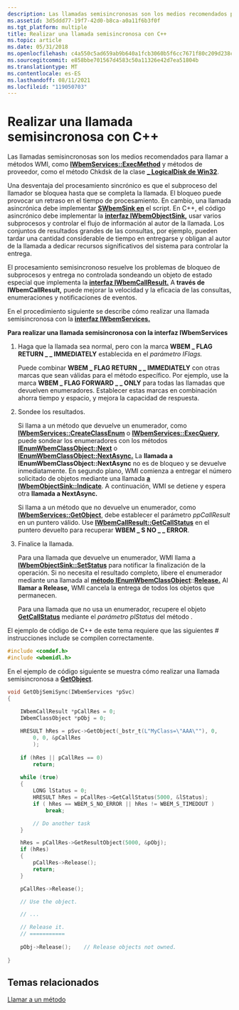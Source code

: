 ```yaml
---
description: Las llamadas semisincronosas son los medios recomendados para llamar a métodos WMI, como IWbemServices::ExecMethod y métodos de proveedor, como el método Chkdsk de la clase \_ LogicalDisk win32.
ms.assetid: 3d5ddd77-19f7-42d0-b8ca-a0a11f6b3f0f
ms.tgt_platform: multiple
title: Realizar una llamada semisincronosa con C++
ms.topic: article
ms.date: 05/31/2018
ms.openlocfilehash: c4a550c5ad659ab9b640a1fcb3060b5f6cc7671f80c209d238cd859ad0ef6f49
ms.sourcegitcommit: e858bbe701567d4583c50a11326e42d7ea51804b
ms.translationtype: MT
ms.contentlocale: es-ES
ms.lasthandoff: 08/11/2021
ms.locfileid: "119050703"
---
```

# <a name="making-a-semisynchronous-call-with-c"></a>Realizar una llamada semisincronosa con C++

Las llamadas semisincronosas son los medios recomendados para llamar a métodos WMI, como [**IWbemServices::ExecMethod**](/windows/desktop/api/WbemCli/nf-wbemcli-iwbemservices-execmethod) y métodos de proveedor, como el método Chkdsk de la clase [**\_ LogicalDisk de Win32**](/windows/desktop/CIMWin32Prov/chkdsk-method-in-class-win32-logicaldisk).

Una desventaja del procesamiento sincrónico es que el subproceso del llamador se bloquea hasta que se completa la llamada. El bloqueo puede provocar un retraso en el tiempo de procesamiento. En cambio, una llamada asincrónica debe implementar [**SWbemSink en**](swbemsink.md) el script. En C++, el código asincrónico debe implementar la [**interfaz IWbemObjectSink,**](iwbemobjectsink.md) usar varios subprocesos y controlar el flujo de información al autor de la llamada. Los conjuntos de resultados grandes de las consultas, por ejemplo, pueden tardar una cantidad considerable de tiempo en entregarse y obligan al autor de la llamada a dedicar recursos significativos del sistema para controlar la entrega.

El procesamiento semisincronoso resuelve los problemas de bloqueo de subprocesos y entrega no controlada sondeando un objeto de estado especial que implementa la [**interfaz IWbemCallResult.**](/windows/desktop/api/Wbemcli/nn-wbemcli-iwbemcallresult) A **través de IWbemCallResult,** puede mejorar la velocidad y la eficacia de las consultas, enumeraciones y notificaciones de eventos.

En el procedimiento siguiente se describe cómo realizar una llamada semisincronosa con la [**interfaz IWbemServices.**](/windows/desktop/api/WbemCli/nn-wbemcli-iwbemservices)

**Para realizar una llamada semisincronosa con la interfaz IWbemServices**

1.  Haga que la llamada sea normal, pero con la marca **WBEM \_ FLAG RETURN \_ \_ IMMEDIATELY** establecida en el *parámetro IFlags.*

    Puede combinar **WBEM \_ FLAG RETURN \_ \_ IMMEDIATELY** con otras marcas que sean válidas para el método específico. Por ejemplo, use la marca **WBEM \_ FLAG FORWARD \_ \_ ONLY** para todas las llamadas que devuelven enumeradores. Establecer estas marcas en combinación ahorra tiempo y espacio, y mejora la capacidad de respuesta.

2.  Sondee los resultados.

    Si llama a un método que devuelve un enumerador, como [**IWbemServices::CreateClassEnum**](/windows/desktop/api/WbemCli/nf-wbemcli-iwbemservices-createclassenum) o [**IWbemServices::ExecQuery**](/windows/desktop/api/WbemCli/nf-wbemcli-iwbemservices-execquery), puede sondear los enumeradores con los métodos [**IEnumWbemClassObject::Next**](/windows/desktop/api/Wbemcli/nf-wbemcli-ienumwbemclassobject-next) o [**IEnumWbemClassObject::NextAsync.**](/windows/desktop/api/Wbemcli/nf-wbemcli-ienumwbemclassobject-nextasync) La **llamada a IEnumWbemClassObject::NextAsync** no es de bloqueo y se devuelve inmediatamente. En segundo plano, WMI comienza a entregar el número solicitado de objetos mediante una llamada [**a IWbemObjectSink::Indicate**](/windows/desktop/api/Wbemcli/nf-wbemcli-iwbemobjectsink-indicate). A continuación, WMI se detiene y espera otra **llamada a NextAsync.**

    Si llama a un método que no devuelve un enumerador, como [**IWbemServices::GetObject**](/windows/desktop/api/WbemCli/nf-wbemcli-iwbemservices-getobject), debe establecer el parámetro *ppCallResult* en un puntero válido. Use [**IWbemCallResult::GetCallStatus**](/windows/desktop/api/Wbemcli/nf-wbemcli-iwbemcallresult-getcallstatus) en el puntero devuelto para recuperar **WBEM \_ S NO \_ \_ ERROR**.

3.  Finalice la llamada.

    Para una llamada que devuelve un enumerador, WMI llama a [**IWbemObjectSink::SetStatus**](/windows/desktop/api/Wbemcli/nf-wbemcli-iwbemobjectsink-setstatus) para notificar la finalización de la operación. Si no necesita el resultado completo, libere el enumerador mediante una llamada al [**método IEnumWbemClassObject**](/windows/desktop/api/Wbemcli/nn-wbemcli-ienumwbemclassobject)::[**Release.**](/windows/win32/api/unknwn/nf-unknwn-iunknown-release) Al **llamar a Release,** WMI cancela la entrega de todos los objetos que permanecen.

    Para una llamada que no usa un enumerador, recupere el objeto [**GetCallStatus**](/windows/desktop/api/Wbemcli/nf-wbemcli-iwbemcallresult-getcallstatus) mediante el *parámetro plStatus* del método .

El ejemplo de código de C++ de este tema requiere que las siguientes \# instrucciones include se compilen correctamente.


```C++
#include <comdef.h>
#include <wbemidl.h>
```



En el ejemplo de código siguiente se muestra cómo realizar una llamada semisincronosa a [**GetObject**](/windows/desktop/api/WbemCli/nf-wbemcli-iwbemservices-getobject).


```C++
void GetObjSemiSync(IWbemServices *pSvc)
{

    IWbemCallResult *pCallRes = 0;
    IWbemClassObject *pObj = 0;
    
    HRESULT hRes = pSvc->GetObject(_bstr_t(L"MyClass=\"AAA\""), 0,
        0, 0, &pCallRes
        );
        
    if (hRes || pCallRes == 0)
        return;
        
    while (true)
    {
        LONG lStatus = 0;
        HRESULT hRes = pCallRes->GetCallStatus(5000, &lStatus);
        if ( hRes == WBEM_S_NO_ERROR || hRes != WBEM_S_TIMEDOUT )
            break;

        // Do another task
    }

    hRes = pCallRes->GetResultObject(5000, &pObj);
    if (hRes)
    {
        pCallRes->Release();
        return;
    }

    pCallRes->Release();

    // Use the object.

    // ...

    // Release it.
    // ===========
        
    pObj->Release();    // Release objects not owned.            
  
}
```



## <a name="related-topics"></a>Temas relacionados

<dl> <dt>

[Llamar a un método](calling-a-method.md)
</dt> </dl>

 

 
